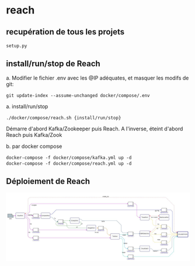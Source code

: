 # reach

## recupération de tous les projets

    setup.py

## install/run/stop de Reach
a. Modifier le fichier .env avec les @IP adéquates, et masquer les modifs de git:
      
    git update-index --assume-unchanged docker/compose/.env

a. install/run/stop

    ./docker/compose/reach.sh {install/run/stop}
    
   Démarre d'abord Kafka/Zookeeper puis Reach. A l'inverse, éteint d'abord Reach puis Kafka/Zook
   
b. par docker compose
    
    docker-compose -f docker/compose/kafka.yml up -d    
    docker-compose -f docker/compose/reach.yml up -d
   
## Déploiement de Reach
![alt text](project/deployment%20template.JPG?raw=true "Deployment Reach")